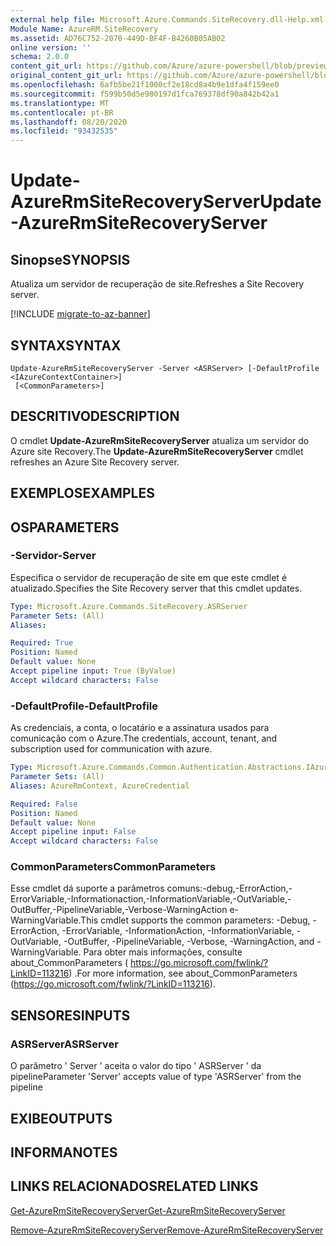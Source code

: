 ```yaml
---
external help file: Microsoft.Azure.Commands.SiteRecovery.dll-Help.xml
Module Name: AzureRM.SiteRecovery
ms.assetid: AD76C752-2070-449D-BF4F-B4260B05AB02
online version: ''
schema: 2.0.0
content_git_url: https://github.com/Azure/azure-powershell/blob/preview/src/ResourceManager/SiteRecovery/Commands.SiteRecovery/help/Update-AzureRmSiteRecoveryServer.md
original_content_git_url: https://github.com/Azure/azure-powershell/blob/preview/src/ResourceManager/SiteRecovery/Commands.SiteRecovery/help/Update-AzureRmSiteRecoveryServer.md
ms.openlocfilehash: 6afb5be21f1000cf2e18cd8a4b9e1dfa4f159ee0
ms.sourcegitcommit: f599b50d5e980197d1fca769378df90a842b42a1
ms.translationtype: MT
ms.contentlocale: pt-BR
ms.lasthandoff: 08/20/2020
ms.locfileid: "93432535"
---
```

# <span data-ttu-id="ce6e9-101">Update-AzureRmSiteRecoveryServer</span><span class="sxs-lookup"><span data-stu-id="ce6e9-101">Update-AzureRmSiteRecoveryServer</span></span>

## <span data-ttu-id="ce6e9-102">Sinopse</span><span class="sxs-lookup"><span data-stu-id="ce6e9-102">SYNOPSIS</span></span>
<span data-ttu-id="ce6e9-103">Atualiza um servidor de recuperação de site.</span><span class="sxs-lookup"><span data-stu-id="ce6e9-103">Refreshes a Site Recovery server.</span></span>

[!INCLUDE [migrate-to-az-banner](../../includes/migrate-to-az-banner.md)]

## <span data-ttu-id="ce6e9-104">SYNTAX</span><span class="sxs-lookup"><span data-stu-id="ce6e9-104">SYNTAX</span></span>

```
Update-AzureRmSiteRecoveryServer -Server <ASRServer> [-DefaultProfile <IAzureContextContainer>]
 [<CommonParameters>]
```

## <span data-ttu-id="ce6e9-105">DESCRITIVO</span><span class="sxs-lookup"><span data-stu-id="ce6e9-105">DESCRIPTION</span></span>
<span data-ttu-id="ce6e9-106">O cmdlet **Update-AzureRmSiteRecoveryServer** atualiza um servidor do Azure site Recovery.</span><span class="sxs-lookup"><span data-stu-id="ce6e9-106">The **Update-AzureRmSiteRecoveryServer** cmdlet refreshes an Azure Site Recovery server.</span></span>

## <span data-ttu-id="ce6e9-107">EXEMPLOS</span><span class="sxs-lookup"><span data-stu-id="ce6e9-107">EXAMPLES</span></span>

## <span data-ttu-id="ce6e9-108">OS</span><span class="sxs-lookup"><span data-stu-id="ce6e9-108">PARAMETERS</span></span>

### <span data-ttu-id="ce6e9-109">-Servidor</span><span class="sxs-lookup"><span data-stu-id="ce6e9-109">-Server</span></span>
<span data-ttu-id="ce6e9-110">Especifica o servidor de recuperação de site em que este cmdlet é atualizado.</span><span class="sxs-lookup"><span data-stu-id="ce6e9-110">Specifies the Site Recovery server that this cmdlet updates.</span></span>

```yaml
Type: Microsoft.Azure.Commands.SiteRecovery.ASRServer
Parameter Sets: (All)
Aliases: 

Required: True
Position: Named
Default value: None
Accept pipeline input: True (ByValue)
Accept wildcard characters: False
```

### <span data-ttu-id="ce6e9-111">-DefaultProfile</span><span class="sxs-lookup"><span data-stu-id="ce6e9-111">-DefaultProfile</span></span>
<span data-ttu-id="ce6e9-112">As credenciais, a conta, o locatário e a assinatura usados para comunicação com o Azure.</span><span class="sxs-lookup"><span data-stu-id="ce6e9-112">The credentials, account, tenant, and subscription used for communication with azure.</span></span>

```yaml
Type: Microsoft.Azure.Commands.Common.Authentication.Abstractions.IAzureContextContainer
Parameter Sets: (All)
Aliases: AzureRmContext, AzureCredential

Required: False
Position: Named
Default value: None
Accept pipeline input: False
Accept wildcard characters: False
```

### <span data-ttu-id="ce6e9-113">CommonParameters</span><span class="sxs-lookup"><span data-stu-id="ce6e9-113">CommonParameters</span></span>
<span data-ttu-id="ce6e9-114">Esse cmdlet dá suporte a parâmetros comuns:-debug,-ErrorAction,-ErrorVariable,-Informationaction,-InformationVariable,-OutVariable,-OutBuffer,-PipelineVariable,-Verbose-WarningAction e-WarningVariable.</span><span class="sxs-lookup"><span data-stu-id="ce6e9-114">This cmdlet supports the common parameters: -Debug, -ErrorAction, -ErrorVariable, -InformationAction, -InformationVariable, -OutVariable, -OutBuffer, -PipelineVariable, -Verbose, -WarningAction, and -WarningVariable.</span></span> <span data-ttu-id="ce6e9-115">Para obter mais informações, consulte about_CommonParameters ( https://go.microsoft.com/fwlink/?LinkID=113216) .</span><span class="sxs-lookup"><span data-stu-id="ce6e9-115">For more information, see about_CommonParameters (https://go.microsoft.com/fwlink/?LinkID=113216).</span></span>

## <span data-ttu-id="ce6e9-116">SENSORES</span><span class="sxs-lookup"><span data-stu-id="ce6e9-116">INPUTS</span></span>

### <span data-ttu-id="ce6e9-117">ASRServer</span><span class="sxs-lookup"><span data-stu-id="ce6e9-117">ASRServer</span></span>
<span data-ttu-id="ce6e9-118">O parâmetro ' Server ' aceita o valor do tipo ' ASRServer ' da pipeline</span><span class="sxs-lookup"><span data-stu-id="ce6e9-118">Parameter 'Server' accepts value of type 'ASRServer' from the pipeline</span></span>

## <span data-ttu-id="ce6e9-119">EXIBE</span><span class="sxs-lookup"><span data-stu-id="ce6e9-119">OUTPUTS</span></span>

## <span data-ttu-id="ce6e9-120">INFORMA</span><span class="sxs-lookup"><span data-stu-id="ce6e9-120">NOTES</span></span>

## <span data-ttu-id="ce6e9-121">LINKS RELACIONADOS</span><span class="sxs-lookup"><span data-stu-id="ce6e9-121">RELATED LINKS</span></span>

[<span data-ttu-id="ce6e9-122">Get-AzureRmSiteRecoveryServer</span><span class="sxs-lookup"><span data-stu-id="ce6e9-122">Get-AzureRmSiteRecoveryServer</span></span>](./Get-AzureRmSiteRecoveryServer.md)

[<span data-ttu-id="ce6e9-123">Remove-AzureRmSiteRecoveryServer</span><span class="sxs-lookup"><span data-stu-id="ce6e9-123">Remove-AzureRmSiteRecoveryServer</span></span>](./Remove-AzureRmSiteRecoveryServer.md)
